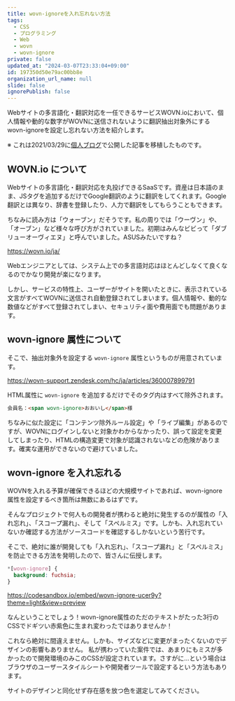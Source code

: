 ```yaml
---
title: wovn-ignoreを入れ忘れない方法
tags:
  - CSS
  - プログラミング
  - Web
  - wovn
  - wovn-ignore
private: false
updated_at: "2024-03-07T23:33:04+09:00"
id: 197350d50e79ac00bb8e
organization_url_name: null
slide: false
ignorePublish: false
---
```


Webサイトの多言語化・翻訳対応を一任できるサービスWOVN.ioにおいて、個人情報や動的な数字がWOVNに送信されないように翻訳抽出対象外にするwovn-ignoreを設定し忘れない方法を紹介します。

※ これは2021/03/29に[個人ブログ](https://bicstone.me)で公開した記事を移植したものです。

## WOVN.io について

Webサイトの多言語化・翻訳対応を丸投げできるSaaSです。資産は日本語のまま、JSタグを追加するだけでGoogle翻訳のように翻訳をしてくれます。Google翻訳とは異なり、辞書を登録したり、人力で翻訳をしてもらうこともできます。

ちなみに読み方は「ウォーブン」だそうです。私の周りでは「ウーヴン」や、「オーブン」など様々な呼び方がされていました。初期はみんなビビって「ダブリューオーヴィエヌ」と呼んでいました。ASUSみたいですね？

https://wovn.io/ja/

Webエンジニアとしては、システム上での多言語対応はほとんどしなくて良くなるのでかなり開発が楽になります。

しかし、サービスの特性上、ユーザーがサイトを開いたときに、表示されている文言がすべてWOVNに送信され自動登録されてしまいます。個人情報や、動的な数値などがすべて登録されてしまい、セキュリティ面や費用面でも問題があります。

## wovn-ignore 属性について

そこで、抽出対象外を設定する `wovn-ignore` 属性というものが用意されています。

https://wovn-support.zendesk.com/hc/ja/articles/360007899791

HTML属性に `wovn-ignore` を追加するだけでそのタグ内はすべて除外されます。

```html
会員名：<span wovn-ignore>おおいし</span>様
```

ちなみに似た設定に「コンテンツ除外ルール設定」や「ライブ編集」があるのですが、WOVNにログインしないと対象かわからなかったり、誤って設定を変更してしまったり、HTMLの構造変更で対象が認識されないなどの危険があります。確実な運用ができないので避けていました。

## wovn-ignore を入れ忘れる

WOVNを入れる予算が確保できるほどの大規模サイトであれば、wovn-ignore属性を設定するべき箇所は無数にあるはずです。

そんなプロジェクトで何人もの開発者が携わると絶対に発生するのが属性の「入れ忘れ」、「スコープ漏れ」、そして「スペルミス」です。しかも、入れ忘れていないか確認する方法がソースコードを確認するしかないという苦行です。

そこで、絶対に誰が開発しても「入れ忘れ」、「スコープ漏れ」と「スペルミス」を防止できる方法を発明したので、皆さんに伝授します。

```css
*[wovn-ignore] {
  background: fuchsia;
}
```

https://codesandbox.io/embed/wovn-ignore-ucer9y?theme=light&view=preview

なんということでしょう！wovn-ignore属性のただのテキストがたった3行のCSSでドギツい赤紫色に生まれ変わったではありませんか！

これなら絶対に間違えません。しかも、サイズなどに変更がまったくないのでデザインの影響もありません。 私が携わっていた案件では、あまりにもミスが多かったので開発環境のみこのCSSが設定されています。さすがに…という場合はブラウザのユーザースタイルシートや開発者ツールで設定するという方法もあります。

サイトのデザインと同化せず存在感を放つ色を選定してみてください。
